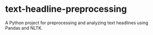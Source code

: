 # text-headline-preprocessing
A Python project for preprocessing and analyzing text headlines using Pandas and NLTK.
